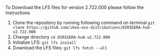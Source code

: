 To Download the LFS files for version 2.722.000 please follow the instructions

1. Clone the repository by running following command on terminal `git clone https://github.com/ikea-oss-distributions/DIRIGERA-hub-v2.722.000`
2. Change directory `cd DIRIGERA-hub-v2.722.000`
3. Initialize LFS: `git lfs install`
4. Download the LFS files: `git lfs fetch --all`
